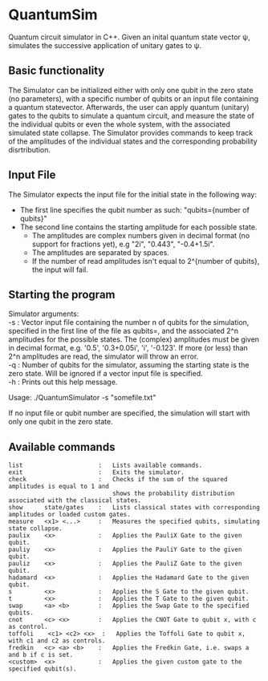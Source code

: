 # QuantumSim
Quantum circuit simulator in C++.
Given an inital quantum state vector ψ, simulates the successive application of unitary gates to ψ.

## Basic functionality
The Simulator can be initialized either with only one qubit in the zero state (no parameters),
with a specific number of qubits or an input file containing a quantum statevector.
Afterwards, the user can apply quantum (unitary) gates to the qubits to simulate a quantum circuit,
and measure the state of the individual qubits or even the whole system, with the associated simulated
state collapse. The Simulator provides commands to keep track of the amplitudes of the individual
states and the corresponding probability disrtribution.

## Input File
The Simulator expects the input file for the initial state in the following way:
- The first line specifies the qubit number as such: "qubits={number of qubits}"
- The second line contains the starting amplitude for each possible state.
    - The amplitudes are complex numbers given in decimal format (no support for fractions yet), e.g "2i", "0.443", "-0.4+1.5i".
    - The amplitudes are separated by spaces.
    - If the number of read amplitudes isn't equal to 2^{number of qubits}, the input will fail.

## Starting the program
Simulator arguments:\
-s  :   Vector input file containing the number n of qubits for the simulation,
        specified in the first line of the file as qubits=<n>, and the
        associated 2^n amplitudes for the possible states. The (complex)
        amplitudes must be given in decimal format, e.g. '0.5', '0.3+0.05i',
        'i', '-0.123'. If more (or less) than 2^n amplitudes are read, the
        simulator will throw an error.\
-q  :   Number of qubits for the simulator, assuming the starting state is
        the zero state. Will be ignored if a vector input file is specified.\
-h  :   Prints out this help message.

Usage:  ./QuantumSimulator -s "somefile.txt"

If no input file or qubit number are specified, the simulation will start with
only one qubit in the zero state.

## Available commands
    list                     :   Lists available commands.
    exit                     :   Exits the simulator.
    check                    :   Checks if the sum of the squared amplitudes is equal to 1 and
                                 shows the probability distribution associated with the classical states.
    show      state/gates    :   Lists classical states with corresponding amplitudes or loaded custom gates.
    measure   <x1> <...>     :   Measures the specified qubits, simulating state collapse.
    paulix    <x>            :   Applies the PauliX Gate to the given qubit.
    pauliy    <x>            :   Applies the PauliY Gate to the given qubit.
    pauliz    <x>            :   Applies the PauliZ Gate to the given qubit.
    hadamard  <x>            :   Applies the Hadamard Gate to the given qubit.
    s         <x>            :   Applies the S Gate to the given qubit.
    t         <x>            :   Applies the T Gate to the given qubit.
    swap      <a> <b>        :   Applies the Swap Gate to the specified qubits.
    cnot      <c> <x>        :   Applies the CNOT Gate to qubit x, with c as control.
    toffoli    <c1> <c2> <x>  :   Applies the Toffoli Gate to qubit x, with c1 and c2 as controls.
    fredkin   <c> <a> <b>    :   Applies the Fredkin Gate, i.e. swaps a and b if c is set.
    <custom>  <x>            :   Applies the given custom gate to the specified qubit(s).